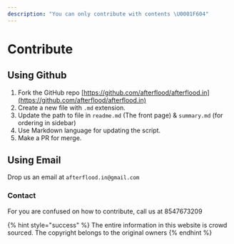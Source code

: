 ```yaml
---
description: "You can only contribute with contents \U0001F604"
---
```


# Contribute

## Using Github

1. Fork the GitHub repo [https://github.com/afterflood/afterflood.in](https://github.com/afterflood/afterflood.in)
2. Create a new file with `.md` extension.
3. Update the path to file in `readme.md` \(The front page\) & `summary.md` \(for ordering in sidebar\)
4. Use Markdown language for updating the script.
5. Make a PR for merge.

## Using Email

Drop us an email at `afterflood.in@gmail.com`

### Contact

For you are confused on how to contribute, call us at 8547673209

{% hint style="success" %}
The entire information in this website is crowd sourced. The copyright belongs to the original owners
{% endhint %}

